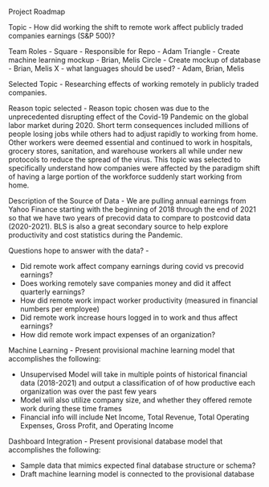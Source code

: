 Project Roadmap

Topic - How did working the shift to remote work affect publicly traded companies earnings (S&P 500)?

Team Roles - 
Square - Responsible for Repo - Adam
Triangle - Create machine learning mockup - Brian, Melis
Circle - Create mockup of database - Brian, Melis
X - what languages should be used? - Adam, Brian, Melis


Selected Topic - Researching effects of working remotely in publicly traded companies.

Reason topic selected - Reason topic chosen was due to the unprecedented disrupting effect 
of the Covid-19 Pandemic on the global labor market during 2020.
Short term consequences included millions of people losing jobs while others had to adjust rapidly
to working from home. Other workers were deemed essential and continued to work in hospitals,
grocery stores, sanitation, and warehouse workers all while under new protocols to reduce the
spread of the virus. This topic was selected to specifically understand how companies were 
affected by the paradigm shift of having a large portion of the workforce suddenly start 
working from home.

Description of the Source of Data - We are pulling annual earnings from Yahoo Finance starting 
with the beginning of 2018 through the end of 2021 so that we have two years
of precovid data to compare to postcovid data (2020-2021). BLS is also a great secondary source
to help explore productivity and cost statistics during the Pandemic.

Questions hope to answer with the data? - 
- Did remote work affect company earnings during covid vs precovid earnings?
- Does working remotely save companies money and did it affect quarterly earnings?
- How did remote work impact worker productivity (measured in financial numbers per employee)
- Did remote work increase hours logged in to work and thus affect earnings?
- How did remote work impact expenses of an organization?


Machine Learning - 
Present provisional machine learning model that accomplishes the following:
- Unsupervised Model will take in multiple points of historical financial data (2018-2021) and output a classification of of how productive each organization was over the past few years
- Model will also utilize company size, and whether they offered remote work during these time frames
- Financial info will include Net Income, Total Revenue, Total Operating Expenses, Gross Profit, and Operating Income

Dashboard Integration - 
Present provisional database model that accomplishes the following:
- Sample data that mimics expected final database structure or schema?
- Draft machine learning model is connected to the provisional database
